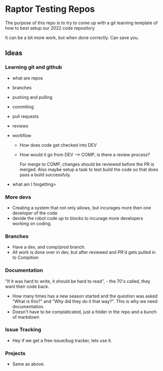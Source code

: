 # Raptor Testing Repos
The purpose of this repo is to try to come up with a git learning template of how to best setup our 2022 code repository

It can be a bit more work, but when done correctly. Can save you.

## Ideas
### Learning git and github
* what are repos
* branches
* pushing and pulling
* commiting
* pull requests  
* reviews
* workflow
  * How does code get checked into DEV
  * How would it go from DEV --> COMP, is there a review process?  

    For merge to COMP, changes should be reviewed before the PR is merged.  Also maybe setup a task to test build the code so that does pass a build successfuly.

* what am I forgetting>



### More devs
- Creating a system that not only allows, but incurages more then one developer of the code
- devide the robot code up to blocks to incurage more developers working on coding.
### Branches
- Have a dev, and comp/prod branch.   
- All work is done over in dev, but after reviewed and PR'd gets pulled in to Compition

### Documentation
"If it was hard to write, it should be hard to read", - the 70's called, they want their code back.
- How many times has a new season started and the question was asked "What is this?" and "Why did they do it that way?". This is why we need documentation.
- Doesn't have to be complaticated, just a folder in the repo and a bunch of markdown

### Issue Tracking
- Hey if we get a free issue/bug tracker, lets use it.

### Projects
- Same as above.

